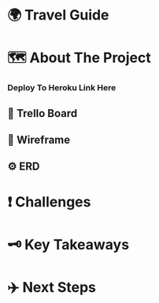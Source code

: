# 🌍 Travel Guide 

# 🗺️ About The Project 

### Deploy To Heroku Link Here 

## 🔧 Trello Board 

## 🔗 Wireframe 

## ⚙️ ERD 

# ❗ Challenges 

# 🗝️ Key Takeaways

# ✈️ Next Steps

